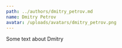 ```yaml
---
path: ../authors/dmitry_petrov.md
name: Dmitry Petrov
avatar: /uploads/avatars/dmitry_petrov.png
---
```


Some text about Dmitry
